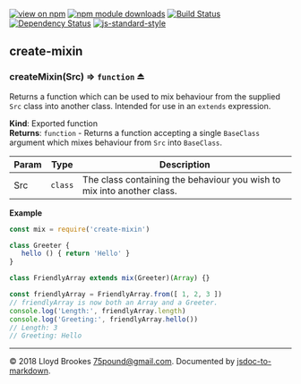 [![view on npm](https://img.shields.io/npm/v/create-mixin.svg)](https://www.npmjs.org/package/create-mixin)
[![npm module downloads](https://img.shields.io/npm/dt/create-mixin.svg)](https://www.npmjs.org/package/create-mixin)
[![Build Status](https://travis-ci.org/.svg?branch=master)](https://travis-ci.org/)
[![Dependency Status](https://david-dm.org/.svg)](https://david-dm.org/)
[![js-standard-style](https://img.shields.io/badge/code%20style-standard-brightgreen.svg)](https://github.com/feross/standard)

<a name="module_create-mixin"></a>

## create-mixin
<a name="exp_module_create-mixin--createMixin"></a>

### createMixin(Src) ⇒ <code>function</code> ⏏
Returns a function which can be used to mix behaviour from the supplied `Src` class into another class. Intended for use in an `extends` expression.

**Kind**: Exported function  
**Returns**: <code>function</code> - Returns a function accepting a single `BaseClass` argument which mixes behaviour from `Src` into `BaseClass`.  

| Param | Type | Description |
| --- | --- | --- |
| Src | <code>class</code> | The class containing the behaviour you wish to mix into another class. |

**Example**  
```js
const mix = require('create-mixin')

class Greeter {
   hello () { return 'Hello' }
}

class FriendlyArray extends mix(Greeter)(Array) {}

const friendlyArray = FriendlyArray.from([ 1, 2, 3 ])
// friendlyArray is now both an Array and a Greeter.
console.log('Length:', friendlyArray.length)
console.log('Greeting:', friendlyArray.hello())
// Length: 3
// Greeting: Hello
```

* * *

&copy; 2018 Lloyd Brookes <75pound@gmail.com>. Documented by [jsdoc-to-markdown](https://github.com/jsdoc2md/jsdoc-to-markdown).